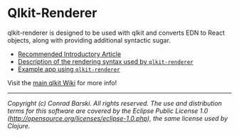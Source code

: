 # Qlkit-Renderer

qlkit-renderer is designed to be used with qlkit and converts EDN to React objects, along with providing additional syntactic sugar.

- [Recommended Introductory Article](https://medium.com/p/79b7b118ddac)
- [Description of the rendering syntax used by `qlkit-renderer`](https://github.com/forward-blockchain/qlkit/wiki/Differences-from-Om-Next#render-function-html-syntax)
- [Example app using `qlkit-renderer`](https://github.com/forward-blockchain/qlkit-todo-demo)

Visit the [main qlkit Wiki](https://github.com/forward-blockchain/qlkit/wiki) for more info!


---
_Copyright (c) Conrad Barski. All rights reserved._
_The use and distribution terms for this software are covered by the Eclipse Public License 1.0 (http://opensource.org/licenses/eclipse-1.0.php), the same license used by Clojure._

